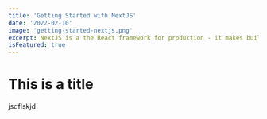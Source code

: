 ```yaml
---
title: 'Getting Started with NextJS'
date: '2022-02-10'
image: 'getting-started-nextjs.png'
excerpt: NextJS is a the React framework for production - it makes building fullstack React apps and sites a breeze and ships with built-in SSR.'
isFeatured: true
---
```


# This is a title

jsdflskjd
